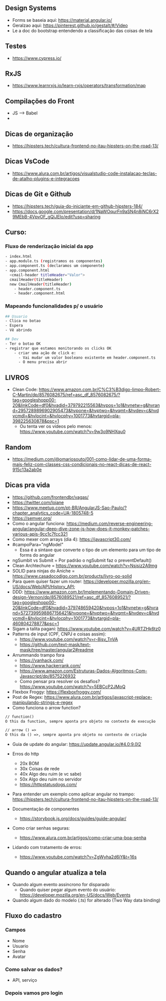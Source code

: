 ## Design Systems
- Forms se baseia aqui: https://material.angular.io/
- Geralzao aqui: https://pinterest.github.io/gestalt/#/Video
- Le a doc do bootstrap entendendo a classificação das coisas de tela


## Testes
- https://www.cypress.io/

## RxJS
- https://www.learnrxjs.io/learn-rxjs/operators/transformation/map


## Compilações do Front
- JS --> Babel
- 


## Dicas de organização
- https://hipsters.tech/cultura-frontend-no-itau-hipsters-on-the-road-13/

## Dicas VsCode
- https://www.alura.com.br/artigos/visualstudio-code-instalacao-teclas-de-atalho-plugins-e-integracoes

## Dicas de Git e Github
- https://hipsters.tech/guia-do-iniciante-em-github-hipsters-184/
- https://docs.google.com/presentation/d/1NaWOqurFn9aSN4n8iNC6rX29MEbB-4VpvOF_gQiJEIo/edit?usp=sharing


## Curso: 

### Fluxo de renderização inicial da app

```sh
- index.html
- app.module.ts (registramos os componentes)
- app.component.ts (declaramos um componente)
- app.component.html 
  <cmail-header titleHeader="Valor">
  cmailHeader(titleHeader)
  new CmailHeader(titleHeader)
    - header.component.ts
    - header.component.html
```


### Mapeando funcionalidades p/ o usuário
```sh
## Usuario
- Clica no botao
- Espera
- Vê abrindo

## Dev
- Ter o botao OK 
- registrar que estamos monitorando os clicks OK
    - criar uma ação de click e:
      - Vai mudar um valor booleano existente em header.component.ts
      - O menu precisa abrir
```


## LIVROS
- Clean Code: https://www.amazon.com.br/C%C3%B3digo-limpo-Robert-C-Martin/dp/8576082675/ref=asc_df_8576082675/?tag=googleshopp00-20&linkCode=df0&hvadid=379792215563&hvpos=1o1&hvnetw=g&hvrand=2957289896902905473&hvpone=&hvptwo=&hvqmt=&hvdev=c&hvdvcmdl=&hvlocint=&hvlocphy=1001773&hvtargid=pla-398225630878&psc=1
  - Ou tenta ver os vídeos pelo menos: https://www.youtube.com/watch?v=9w3o9NHXqu0


## Random
- https://medium.com/@omariosouto/001-como-lidar-de-uma-forma-mais-feliz-com-classes-css-condicionais-no-react-dicas-de-react-915c13a2ab0e


## Dicas pra vida
- https://github.com/frontendbr/vagas/
- https://twitter.com/loiane
- https://www.meetup.com/pt-BR/AngularJS-Sao-Paulo/?chapter_analytics_code=UA-1805748-5
- https://semver.org/
- Como o angular funciona: https://medium.com/reverse-engineering-angular/angular-deep-dive-zone-js-how-does-it-monkey-patches-various-apis-9cc1c7fcc321
- Como mexer com arrays (dia 4): https://javascript30.com/
- #campoPara="ngModel"
  - Essa é a sintaxe que converte o tipo de um elemento para um tipo de forms do angular
- ngSumbit vs Submit = Por padrão o ngSubmit faz o preventDefault()
- Clean Archtechure = https://www.youtube.com/watch?v=Nsjsiz2A9mg
- SOLID para ninjas do Aniche = https://www.casadocodigo.com.br/products/livro-oo-solid
- Para quem quiser fazer um router: https://developer.mozilla.org/en-US/docs/Web/API/History_API;
- DDD: https://www.amazon.com.br/Implementando-Domain-Driven-design-Vernon/dp/8576089521/ref=asc_df_8576089521/?tag=googleshopp00-20&linkCode=df0&hvadid=379748659420&hvpos=1o1&hvnetw=g&hvrand=5727399598867156421&hvpone=&hvptwo=&hvqmt=&hvdev=c&hvdvcmdl=&hvlocint=&hvlocphy=1001773&hvtargid=pla-460804278877&psc=1
- Sigam a talita pagani: https://www.youtube.com/watch?v=4URTZHk6tz0
- Patterns de input (CPF, CNPJ e coisas assim):
  - https://www.youtube.com/watch?v=r-8isv_TnVA
  - https://github.com/text-mask/text-mask/tree/master/angular2#readme
- Arrummando trampo fora
  - https://vanhack.com/
  - https://www.hackerrank.com/
  - https://www.amazon.com/Estruturas-Dados-Algoritmos-Com-Javascript/dp/8575226932
  - Como pensar pra resolver os desafios? https://www.youtube.com/watch?v=5EBCcP2JMoQ
- Flexbox Froggy: https://flexboxfroggy.com/
- Post de Regex: https://www.alura.com.br/artigos/javascript-replace-manipulando-strings-e-regex
- Como funciona o arrow function?
```md
// function()
O this da function, sempre aponta pro objeto no contexto de execução

// arrow () =>
O this da () =>, sempre aponta pro objeto no contexto de criação
```
- Guia de update do angular: https://update.angular.io/#4.0:9.0l2

- Erros do http
  - 20x BOM
  - 30x Coisas de rede
  - 40x Algo deu ruim (e vc sabe)
  - 50x Algo deu ruim no servidor
  - https://httpstatusdogs.com/
- Para entender um exemplo como aplicar angular no trampo: https://hipsters.tech/cultura-frontend-no-itau-hipsters-on-the-road-13/
- Documentação de componentes
  - https://storybook.js.org/docs/guides/guide-angular/
- Como criar senhas seguras:
  - https://www.alura.com.br/artigos/como-criar-uma-boa-senha
- Lidando com tratamento de erros:
  - https://www.youtube.com/watch?v=ZgWyha2d6iY&t=16s

## Quando o angular atualiza a tela
- Quando algum evento assincrono for disparado
  - Quando quiser pegar algum evento do usuário: https://developer.mozilla.org/en-US/docs/Web/Events
- Quando algum dado do modelo (.ts) for alterado (Two Way data binding)


## Fluxo do cadastro


### Campos
- Nome
- Usuario
- Senha
- Avatar

### Como salvar os dados?
- API, serviço

### Depois vamos pro login
